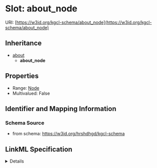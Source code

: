 # Slot: about_node

URI: [https://w3id.org/kgcl-schema/about_node](https://w3id.org/kgcl-schema/about_node)




## Inheritance

* [about](about.md)
    * **about_node**





## Properties

* Range: [Node](Node.md)
* Multivalued: False







## Identifier and Mapping Information







### Schema Source


* from schema: https://w3id.org/hrshdhgd/kgcl-schema




## LinkML Specification

<details>
```yaml
name: about node
from_schema: https://w3id.org/hrshdhgd/kgcl-schema
rank: 1000
is_a: about
multivalued: false
alias: about_node
domain_of:
- node change
range: node

```
</details>